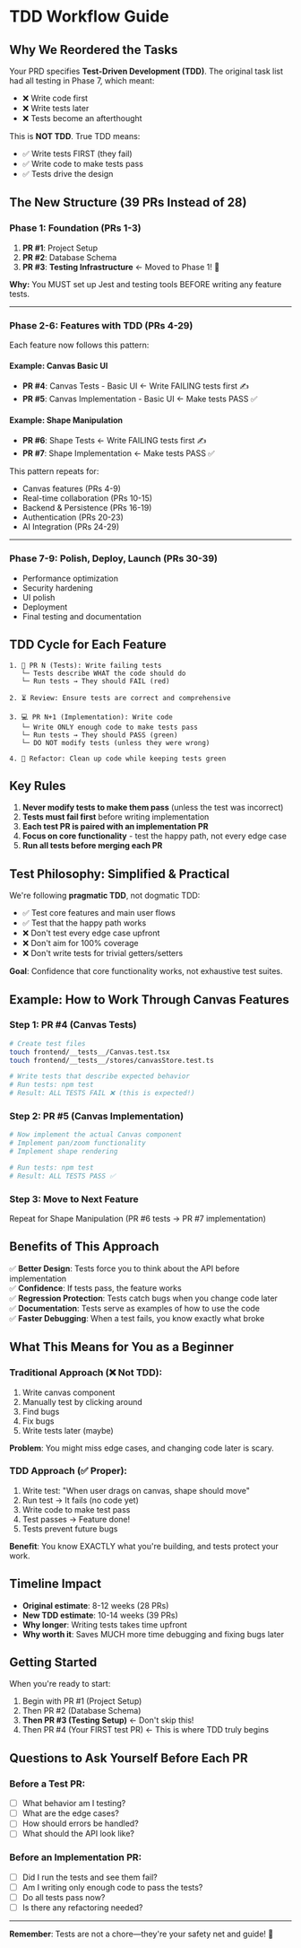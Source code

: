 # TDD Workflow Guide

## Why We Reordered the Tasks

Your PRD specifies **Test-Driven Development (TDD)**. The original task list had all testing in Phase 7, which meant:
- ❌ Write code first
- ❌ Write tests later
- ❌ Tests become an afterthought

This is **NOT TDD**. True TDD means:
- ✅ Write tests FIRST (they fail)
- ✅ Write code to make tests pass
- ✅ Tests drive the design

## The New Structure (39 PRs Instead of 28)

### Phase 1: Foundation (PRs 1-3)
1. **PR #1**: Project Setup
2. **PR #2**: Database Schema  
3. **PR #3**: **Testing Infrastructure** ← Moved to Phase 1! 🎯

**Why:** You MUST set up Jest and testing tools BEFORE writing any feature tests.

---

### Phase 2-6: Features with TDD (PRs 4-29)

Each feature now follows this pattern:

#### Example: Canvas Basic UI
- **PR #4**: Canvas Tests - Basic UI ← Write FAILING tests first ✍️
- **PR #5**: Canvas Implementation - Basic UI ← Make tests PASS ✅

#### Example: Shape Manipulation
- **PR #6**: Shape Tests ← Write FAILING tests first ✍️
- **PR #7**: Shape Implementation ← Make tests PASS ✅

This pattern repeats for:
- Canvas features (PRs 4-9)
- Real-time collaboration (PRs 10-15)
- Backend & Persistence (PRs 16-19)
- Authentication (PRs 20-23)
- AI Integration (PRs 24-29)

---

### Phase 7-9: Polish, Deploy, Launch (PRs 30-39)
- Performance optimization
- Security hardening
- UI polish
- Deployment
- Final testing and documentation

## TDD Cycle for Each Feature

```
1. 📝 PR N (Tests): Write failing tests
   └─ Tests describe WHAT the code should do
   └─ Run tests → They should FAIL (red)
   
2. ⏳ Review: Ensure tests are correct and comprehensive

3. 💻 PR N+1 (Implementation): Write code
   └─ Write ONLY enough code to make tests pass
   └─ Run tests → They should PASS (green)
   └─ DO NOT modify tests (unless they were wrong)
   
4. 🔄 Refactor: Clean up code while keeping tests green
```

## Key Rules

1. **Never modify tests to make them pass** (unless the test was incorrect)
2. **Tests must fail first** before writing implementation
3. **Each test PR is paired with an implementation PR**
4. **Focus on core functionality** - test the happy path, not every edge case
5. **Run all tests before merging each PR**

## Test Philosophy: Simplified & Practical

We're following **pragmatic TDD**, not dogmatic TDD:
- ✅ Test core features and main user flows
- ✅ Test that the happy path works
- ❌ Don't test every edge case upfront
- ❌ Don't aim for 100% coverage
- ❌ Don't write tests for trivial getters/setters

**Goal**: Confidence that core functionality works, not exhaustive test suites.

## Example: How to Work Through Canvas Features

### Step 1: PR #4 (Canvas Tests)
```bash
# Create test files
touch frontend/__tests__/Canvas.test.tsx
touch frontend/__tests__/stores/canvasStore.test.ts

# Write tests that describe expected behavior
# Run tests: npm test
# Result: ALL TESTS FAIL ❌ (this is expected!)
```

### Step 2: PR #5 (Canvas Implementation)
```bash
# Now implement the actual Canvas component
# Implement pan/zoom functionality
# Implement shape rendering

# Run tests: npm test  
# Result: ALL TESTS PASS ✅
```

### Step 3: Move to Next Feature
Repeat for Shape Manipulation (PR #6 tests → PR #7 implementation)

## Benefits of This Approach

✅ **Better Design**: Tests force you to think about the API before implementation  
✅ **Confidence**: If tests pass, the feature works  
✅ **Regression Protection**: Tests catch bugs when you change code later  
✅ **Documentation**: Tests serve as examples of how to use the code  
✅ **Faster Debugging**: When a test fails, you know exactly what broke

## What This Means for You as a Beginner

### Traditional Approach (❌ Not TDD):
1. Write canvas component
2. Manually test by clicking around
3. Find bugs
4. Fix bugs
5. Write tests later (maybe)

**Problem**: You might miss edge cases, and changing code later is scary.

### TDD Approach (✅ Proper):
1. Write test: "When user drags on canvas, shape should move"
2. Run test → It fails (no code yet)
3. Write code to make test pass
4. Test passes → Feature done!
5. Tests prevent future bugs

**Benefit**: You know EXACTLY what you're building, and tests protect your work.

## Timeline Impact

- **Original estimate**: 8-12 weeks (28 PRs)
- **New TDD estimate**: 10-14 weeks (39 PRs)
- **Why longer**: Writing tests takes time upfront
- **Why worth it**: Saves MUCH more time debugging and fixing bugs later

## Getting Started

When you're ready to start:
1. Begin with PR #1 (Project Setup)
2. Then PR #2 (Database Schema)
3. **Then PR #3 (Testing Setup)** ← Don't skip this!
4. Then PR #4 (Your FIRST test PR) ← This is where TDD truly begins

## Questions to Ask Yourself Before Each PR

### Before a Test PR:
- [ ] What behavior am I testing?
- [ ] What are the edge cases?
- [ ] How should errors be handled?
- [ ] What should the API look like?

### Before an Implementation PR:
- [ ] Did I run the tests and see them fail?
- [ ] Am I writing only enough code to pass the tests?
- [ ] Do all tests pass now?
- [ ] Is there any refactoring needed?

---

**Remember**: Tests are not a chore—they're your safety net and guide! 🎯

